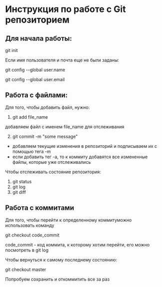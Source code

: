 # Инструкция по работе с Git репозиторием

## Для начала работы:
git init

Если имя пользователя и почта еще не были заданы:

git config --global user.name

git config --global user.email

## Работа с файлами:
Для того, чтобы добавить файл, нужно:
1. git add file_name

добавляем файл с именем file_name для отслеживания

2. git commit -m "some message"

* добавляем текущие изменения в репозиторий и подписываем их с помощью тега -m
* если добавить тег -а, то к коммиту добавятся все измененные файлы, которые уже отслеживались

Чтобы отслеживать состояние репозитория:
1. git status
2. git log
3. git diff

## Работа с коммитами
Для того, чтобы перейти к определенному коммитуможно использовать команду 

git checkout code_commit

code_commit - код коммита, к которому хотим перейти, его можно посмотреть в git log

Чтобы вернуться к самому последнему состоянию:

git checkout master

Попробуем сохранить и откоммитить все за раз